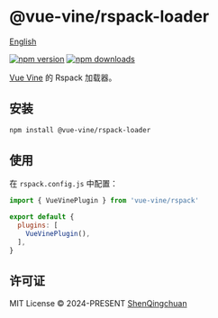 # @vue-vine/rspack-loader

[English](./README.md)

[![npm version][npm-version-src]][npm-version-href]
[![npm downloads][npm-downloads-src]][npm-downloads-href]

[Vue Vine](https://vue-vine.dev) 的 Rspack 加载器。

## 安装

```bash
npm install @vue-vine/rspack-loader
```

## 使用

在 `rspack.config.js` 中配置：

```js
import { VueVinePlugin } from 'vue-vine/rspack'

export default {
  plugins: [
    VueVinePlugin(),
  ],
}
```

## 许可证

MIT License © 2024-PRESENT [ShenQingchuan](https://github.com/shenqingchuan)

<!-- Badges -->

[npm-version-src]: https://img.shields.io/npm/v/@vue-vine/rspack-loader?style=flat&colorA=080f12&colorB=1fa669
[npm-version-href]: https://npmjs.com/package/@vue-vine/rspack-loader
[npm-downloads-src]: https://img.shields.io/npm/dm/@vue-vine/rspack-loader?style=flat&colorA=080f12&colorB=1fa669
[npm-downloads-href]: https://npmjs.com/package/@vue-vine/rspack-loader
